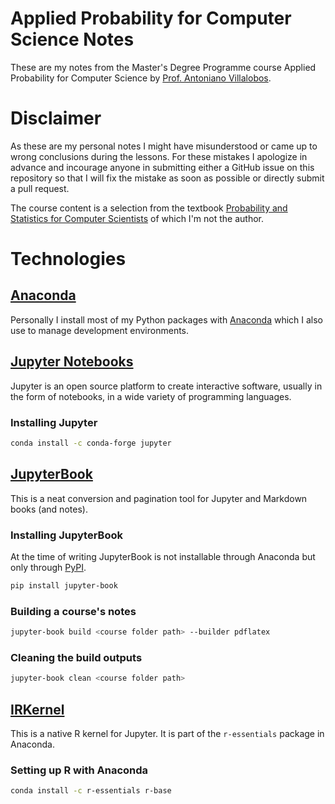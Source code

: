 # Applied Probability for Computer Science Notes
These are my notes from the Master's Degree Programme course Applied Probability for Computer Science by [Prof. Antoniano Villalobos](https://www.unive.it/data/persone/20055797).

# Disclaimer
As these are my personal notes I might have misunderstood or came up to wrong 
conclusions during the lessons. For these mistakes I apologize in advance and 
incourage anyone in submitting either a GitHub issue on this repository so that 
I will fix the mistake as soon as possible or directly submit a pull request.

The course content is a selection from the textbook [Probability and Statistics for Computer Scientists](https://books.google.it/books/about/Probability_and_Statistics_for_Computer.html?id=fkDADwAAQBAJ&redir_esc=y) of
which I'm not the author.

# Technologies

## [Anaconda][anaconda-individual]
Personally I install most of my Python packages with [Anaconda][anaconda-individual] which I also use to manage development environments.

## [Jupyter Notebooks](https://jupyter.org/)
Jupyter is an open source platform to create interactive software, usually in the form of notebooks, in a wide variety of programming languages.

### Installing Jupyter
```bash
conda install -c conda-forge jupyter
```

## [JupyterBook](https://jupyterbook.org/)
This is a neat conversion and pagination tool for Jupyter and Markdown books (and notes).

### Installing JupyterBook
At the time of writing JupyterBook is not installable through Anaconda but only through [PyPI](https://pypi.org/).

```bash 
pip install jupyter-book
```

### Building a course's notes
```bash 
jupyter-book build <course folder path> --builder pdflatex
```

### Cleaning the build outputs
```bash
jupyter-book clean <course folder path>
```

## [IRKernel](https://github.com/IRkernel/IRkernel)
This is a native R kernel for Jupyter. It is part of the `r-essentials` package in Anaconda.

### Setting up R with Anaconda
```bash
conda install -c r-essentials r-base
```

[anaconda-individual]: https://www.anaconda.com/products/individual